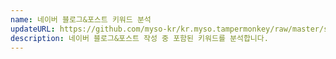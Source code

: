 ```yaml
---
name: 네이버 블로그&포스트 키워드 분석
updateURL: https://github.com/myso-kr/kr.myso.tampermonkey/raw/master/service/com.naver.blog-write.keyword.counter.user.js
description: 네이버 블로그&포스트 작성 중 포함된 키워드를 분석합니다.
---
```

